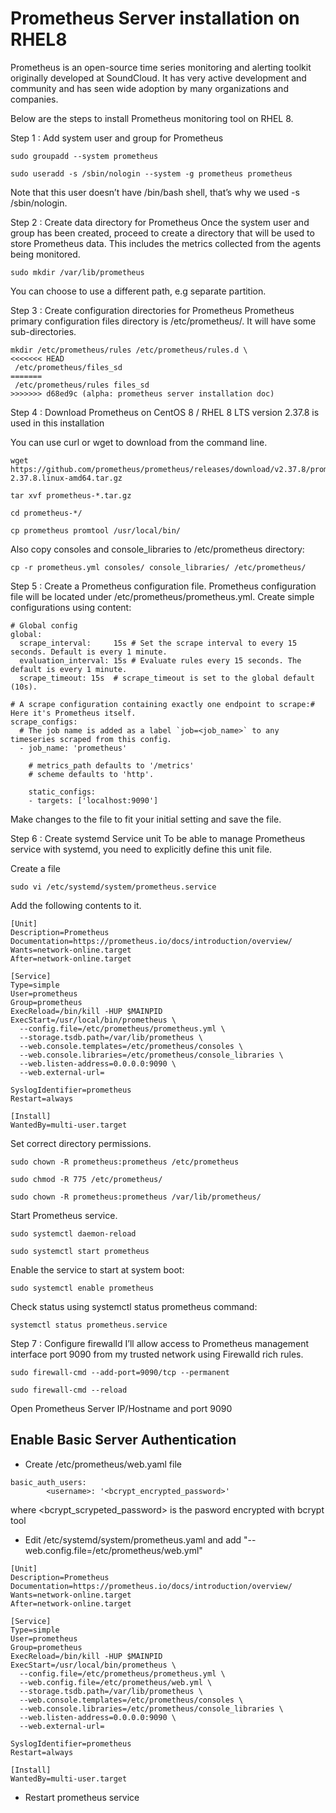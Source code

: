 # Prometheus Server installation on RHEL8

Prometheus is an open-source time series monitoring and alerting toolkit originally developed at SoundCloud. It has very active development and community and has seen wide adoption by many organizations and companies.

Below are the steps to install Prometheus monitoring tool on RHEL 8.

Step 1 : Add system user and group for Prometheus
```
sudo groupadd --system prometheus

sudo useradd -s /sbin/nologin --system -g prometheus prometheus
```
Note that this user doesn’t have /bin/bash shell, that’s why we used -s /sbin/nologin.

Step 2 : Create data directory for Prometheus
Once the system user and group has been created, proceed to create a directory that will be used to store Prometheus data. This includes the metrics collected from the agents being monitored.
```
sudo mkdir /var/lib/prometheus
```
You can choose to use a different path, e.g separate partition.

Step 3 : Create configuration directories for Prometheus
Prometheus primary configuration files directory is /etc/prometheus/. It will have some sub-directories.
```
mkdir /etc/prometheus/rules /etc/prometheus/rules.d \
<<<<<<< HEAD
 /etc/prometheus/files_sd
=======
 /etc/prometheus/rules files_sd
>>>>>>> d68ed9c (alpha: prometheus server installation doc)
 ```

Step 4 : Download Prometheus on CentOS 8 / RHEL 8
LTS version 2.37.8 is used in this installation

You can use curl or wget to download from the command line.
```
wget https://github.com/prometheus/prometheus/releases/download/v2.37.8/prometheus-2.37.8.linux-amd64.tar.gz

tar xvf prometheus-*.tar.gz

cd prometheus-*/

cp prometheus promtool /usr/local/bin/
```
Also copy consoles and console_libraries to /etc/prometheus directory:
```
cp -r prometheus.yml consoles/ console_libraries/ /etc/prometheus/ 
```

Step 5 : Create a Prometheus configuration file.
Prometheus configuration file will be located under /etc/prometheus/prometheus.yml. Create simple configurations using content:
```
# Global config
global: 
  scrape_interval:     15s # Set the scrape interval to every 15 seconds. Default is every 1 minute.  
  evaluation_interval: 15s # Evaluate rules every 15 seconds. The default is every 1 minute.  
  scrape_timeout: 15s  # scrape_timeout is set to the global default (10s).

# A scrape configuration containing exactly one endpoint to scrape:# Here it's Prometheus itself.
scrape_configs:
  # The job name is added as a label `job=<job_name>` to any timeseries scraped from this config.
  - job_name: 'prometheus'

    # metrics_path defaults to '/metrics'
    # scheme defaults to 'http'.

    static_configs:
    - targets: ['localhost:9090']
```
Make changes to the file to fit your initial setting and save the file.

Step 6 : Create systemd Service unit
To be able to manage Prometheus service with systemd, you need to explicitly define this unit file.

Create a file
```
sudo vi /etc/systemd/system/prometheus.service 
```
Add the following contents to it.
```
[Unit]
Description=Prometheus
Documentation=https://prometheus.io/docs/introduction/overview/
Wants=network-online.target
After=network-online.target

[Service]
Type=simple
User=prometheus
Group=prometheus
ExecReload=/bin/kill -HUP $MAINPID
ExecStart=/usr/local/bin/prometheus \
  --config.file=/etc/prometheus/prometheus.yml \
  --storage.tsdb.path=/var/lib/prometheus \
  --web.console.templates=/etc/prometheus/consoles \
  --web.console.libraries=/etc/prometheus/console_libraries \
  --web.listen-address=0.0.0.0:9090 \
  --web.external-url=

SyslogIdentifier=prometheus
Restart=always

[Install]
WantedBy=multi-user.target
```

Set correct directory permissions.
```
sudo chown -R prometheus:prometheus /etc/prometheus

sudo chmod -R 775 /etc/prometheus/

sudo chown -R prometheus:prometheus /var/lib/prometheus/
```

Start Prometheus service.
```
sudo systemctl daemon-reload

sudo systemctl start prometheus
```
Enable the service to start at system boot:
```
sudo systemctl enable prometheus
```
Check status using systemctl status prometheus command:
```
systemctl status prometheus.service 
```

Step 7 : Configure firewalld
I’ll allow access to Prometheus management interface port 9090 from my trusted network using Firewalld rich rules.
```
sudo firewall-cmd --add-port=9090/tcp --permanent

sudo firewall-cmd --reload
```
Open Prometheus Server IP/Hostname and port 9090

## Enable Basic Server Authentication
- Create /etc/prometheus/web.yaml file
```
basic_auth_users:
        <username>: '<bcrypt_encrypted_password>'
```
where <bcrypt_scrypeted_password> is the pasword encrypted with bcrypt tool

- Edit /etc/systemd/system/prometheus.yaml and add "--web.config.file=/etc/prometheus/web.yml"
```
[Unit]
Description=Prometheus
Documentation=https://prometheus.io/docs/introduction/overview/
Wants=network-online.target
After=network-online.target

[Service]
Type=simple
User=prometheus
Group=prometheus
ExecReload=/bin/kill -HUP $MAINPID
ExecStart=/usr/local/bin/prometheus \
  --config.file=/etc/prometheus/prometheus.yml \
  --web.config.file=/etc/prometheus/web.yml \
  --storage.tsdb.path=/var/lib/prometheus \
  --web.console.templates=/etc/prometheus/consoles \
  --web.console.libraries=/etc/prometheus/console_libraries \
  --web.listen-address=0.0.0.0:9090 \
  --web.external-url=

SyslogIdentifier=prometheus
Restart=always

[Install]
WantedBy=multi-user.target
```

- Restart prometheus service
